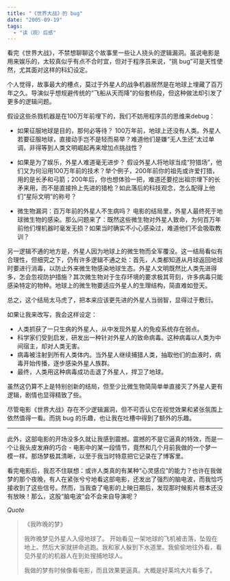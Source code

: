 ```yaml
---
title: "《世界大战》的 bug"
date: "2005-09-19"
tags: 
  - "读（观）后感"
---
```


看完《世界大战》，不禁想聊聊这个故事里一些让人挠头的逻辑漏洞。虽说电影是用来娱乐的，太较真似乎有点不合时宜，但对于程序员来说，“挑 bug”可是天性使然，尤其面对这样的科幻设定。  


个人觉得，故事最大的槽点，莫过于外星人的战争机器居然是在地球上埋藏了百万年之久。导演似乎想规避传统的“飞船从天而降”的俗套桥段，但这种做法却引发了更多的逻辑问题。  

假设这些杀戮机器是在100万年前埋下的，我们不妨用程序员的思维来debug：  

- 如果征服地球是目的，那何必等待？   100万年前，地球上还没有人类。外星人若要征服地球，直接动手岂不是轻而易举？难道他们是嫌“无人生还”太过单调，非得等到人类文明崛起再来增加点挑战性？  

- 如果是为了娱乐，外星人难道毫无进步？   假设外星人将地球当成“狩猎场”，他们又为何沿用100万年前的技术？举个例子，200年前你的祖先或许爱打猎，用的是长矛和弓箭；200年后，你也想体验一把，难道还要挖出祖宗埋下的长矛来用，而不是直接拎上先进的猎枪？如此落后的科技观念，怎么配得上他们“星际文明”的称号？  

- 微生物漏洞：百万年前的外星人不生病吗？   电影的结局里，外星人最终死于地球微生物的感染。那么问题来了：既然这些微生物对外星人致命，为何百万年前他们埋机器时毫发无损？如果当时确实不小心感染过，难道他们不会吸取教训？  


另一逻辑不通的地方是，外星人因为地球上的微生物而全军覆没。这一结局看似有合理性，但细究之下，仍有许多逻辑不通之处：首先，人类都知道从月球返回地球时要进行消毒，以防止外来微生物感染地球生态。外星人文明既然比人类先进得多，怎会忽视防护措施？其次微生物对于生存环境的要求极其苛刻，许多病毒只能感染特定的物种。地球上的微生物要适应外星人的生理结构，简直难如登天。  

总之，这个结局太马虎了，把本来应该更先进的外星人当弱智，显得过于敷衍。  


如果让我来改写，我会这样设定：  

- 人类抓获了一只生病的外星人，从中发现外星人的免疫系统存在弱点。  
- 科学家们受到启发，研发出一种针对外星人的致命病毒。这种病毒以人类为中间宿主，却对人类无害。  
- 病毒被注射到所有人类体内。当外星人继续捕猎人类，抽取他们的血液时，病毒开始传播，逐步感染外星人族群。  
- 最终，人类用这种病毒成功击退了外星人，捍卫了地球。  

虽然这仍算不上是特别创新的结局，但至少比微生物简简单单直接灭了外星人更有逻辑，剧情也显得精致了些。  

尽管电影《世界大战》存在不少逻辑漏洞，但不可否认它在视觉效果和紧张氛围上依然值得一看。而挑 bug 的乐趣，也让我在吐槽中得到了额外的乐趣。  

----

此外，这部电影的开场没多久就让我感到震撼。震撼的不是它逼真的特效，而是一个让我头皮发麻的巧合 - 电影中的某一段情节，竟然和几个月前我做的一个梦一模一样。那场梦极其清晰，以至于我当时特意把它记录在了博客里。

看完电影后，我忍不住联想：或许人类真的有某种“心灵感应”的能力？也许在我做梦的那个夜晚，有人在紧张兮兮地看这部电影，还发出了强烈的脑电波，而我恰巧接收到了这些信号。然而，当我查了电影的上映日期后，发现那时候影片根本还没有放映！那么，这股“脑电波”会不会来自导演呢？

_Quote_

> 《我昨晚的梦》
> 
> 我昨晚梦见外星人入侵地球了。
> 开始看见一架地球的飞机被击落，坠毁在地上。然后大家就拼命逃跑。我和家人躲到下水道里。我偷偷地往外看，看见外星的的机器人在到处搜捕地球人。
> 
> 我做的梦有时候像看电影，而且效果更逼真。大概是好莱坞大片看多了。

